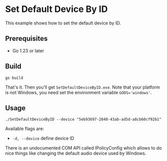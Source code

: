 # Set Default Device By ID

This example shows how to set the default device by ID.

## Prerequisites

- Go 1.23 or later

## Build

```console
go build
```

That's it. Then you'll get `SetDefaultDeviceByID.exe`. Note that your platform is not Windows, you need set the environment variable `GOOS='windows'`.

## Usage

```console
./SetDefaultDeviceByID --device "5eb93697-2840-43ab-ad5d-a8cb60cf92b1"
```

Available flags are:

- `-d, --device` define device ID

There is an undocumented COM API called IPolicyConfig which allows to do nice things like changing the default audio device used by Windows.
